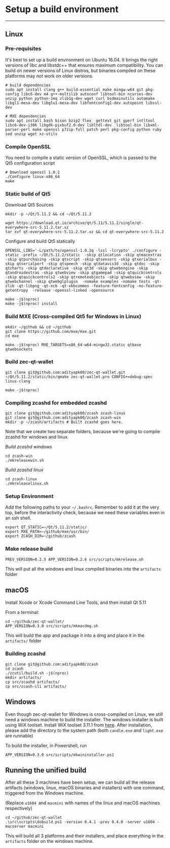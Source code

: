 # Setup a build environment
---

## Linux

### Pre-requisites
It's best to set up a build environment on Ubuntu 16.04. It brings the right versions of libc and libstdc++ that ensures maximum compatibility. You can build on newer versions of Linux distros, but binaries compiled on these platforms may not work on older versions.

```
# build dependencies
sudo apt install clang g++ build-essential make mingw-w64 git pkg-config libc6-dev m4 g++-multilib autoconf libtool-bin ncurses-dev unzip python python-zmq zlib1g-dev wget curl bsdmainutils automake libgl1-mesa-dev libglu1-mesa-dev libfontconfig1-dev autopoint libssl-dev

# MXE dependencies
sudo apt install bash bison bzip2 flex  gettext git gperf intltool libc6-dev-i386 libgdk-pixbuf2.0-dev libltdl-dev  libtool-bin libxml-parser-perl make openssl p7zip-full patch perl pkg-config python ruby sed unzip wget xz-utils

```
### Compile OpenSSL
You need to compile a static version of OpenSSL, which is passed to the Qt5 configuration script
```
# Download openssl 1.0.2
./Configure linux-x86_64
make
```

### Static build of Qt5
Download Qt5 Sources
```
mkdir -p ~/Qt/5.11.2 && cd ~/Qt/5.11.2

wget https://download.qt.io/archive/qt/5.11/5.11.2/single/qt-everywhere-src-5.11.2.tar.xz
tar xvf qt-everywhere-src-5.11.2.tar.xz && cd qt-everywhere-src-5.11.2
```

Configure and build Qt5 statically
```
OPENSSL_LIBS='-L/path/to/openssl-1.0.2q -lssl -lcrypto' ./configure -static -prefix ~/Qt/5.11.2/static  -skip qtlocation -skip qtmacextras -skip qtpurchasing -skip qtscript -skip qtsensors -skip qtserialbus -skip qtserialport -skip qtspeech -skip qtdatavis3d -skip qtdoc -skip qtcharts -skip qtdeclarative -skip qt3d -skip qtwebengine -skip qtandroidextras -skip qtwebview -skip qtgamepad -skip qtquickcontrols -skip qtquickcontrols2 -skip qtremoteobjects -skip qtwebview -skip qtwebchannel -skip qtwebglplugin  -nomake examples -nomake tests -qt-zlib -qt-libpng -qt-xcb -qt-xkbcommon -feature-fontconfig -no-feature-getentropy  -release -openssl-linked -opensource

make -j$(nproc)
make -j$(nproc) install
```


### Build MXE (Cross-compiled Qt5 for Windows in Linux)
```
mkdir ~/github && cd ~/github
git clone https://github.com/mxe/mxe.git
cd mxe

make -j$(nproc) MXE_TARGETS=x86_64-w64-mingw32.static qtbase qtwebsockets
```

### Build zec-qt-wallet
```
git clone git@github.com:adityapk00/zec-qt-wallet.git
~/Qt/5.11.2/static/bin/qmake zec-qt-wallet.pro CONFIG+=debug-spec linux-clang

make -j$(nproc)
```

### Compiling zcashd for embedded zcashd
```
git clone git@github.com:adityapk00/zcash zcash-linux
git clone git@github.com:adityapk00/zcash zcash-win
mkdir -p ~/zcash/artifacts # Built zcashd goes here.
```
Note that we create two separate folders, because we're going to compile zcashd for windows and linux. 

*Build zcashd windows*
```
cd zcash-win
./mkreleasewin.sh
```

*Build zcashd linux*
```
cd zcash-linux
./mkreleaselinux.sh
```

### Setup Environment
Add the following paths to your `~/.bashrc`. Remember to add it at the very top, before the interactivity check, because we need these variables even in an ssh shell.

```
export QT_STATIC=~/Qt/5.11.2/static/
export MXE_PATH=~/github/mxe/usr/bin/
export ZCASH_DIR=~/github/zcash
```

### Make release build
```
PREV_VERSION=0.2.5 APP_VERSION=0.2.6 src/scripts/mkrelease.sh
```

This will put all the windows and linux compiled binaries into the `artifacts` folder

## macOS
Install Xcode or Xcode Command Line Tools, and then install Qt 5.11

From a terminal:
```
cd ~/github/zec-qt-wallet/
APP_VERSION=0.3.0 src/scripts/mkmacdmg.sh
```
This will build the app and package it into a dmg and place it in the `artifacts/` folder

### Building zcashd
```
git clone git@github.com:adityapk00/zcash
cd zcash 
./zcutil/build.sh -j$(nproc)
mkdir artifacts/
cp src/zcashd artifacts/
cp src/zcash-cli artifacts/
```
## Windows
Even though zec-qt-wallet for Windows is cross-compiled on Linux, we still need a windows machine to build the installer. The windows installer is built using WiX toolset. Install WiX toolset 3.11.1 from [here](http://wixtoolset.org/releases/). After installation, please add the directory to the system path (both `candle.exe` and `light.exe` are runnable)

To build the installer, in Powershell, run
```
APP_VERSION=0.3.0 src/scripts/mkwininstaller.ps1
```

## Running the unified build
After all these 3 machines have been setup, we can build all the release artifacts (windows, linux, macOS binaries and installers) with one command, triggered from the Windows machine.

(Replace `u1604 `and `macmini` with names of the linux and macOS machines respectively)
```
cd ~/github/zec-qt-wallet
.\src\scripts\dobuild.ps1 -version 0.4.1 -prev 0.4.0 -server u1604 -macserver macmini
```
This will build all 3 platforms and their installers, and place everything in the `artifacts` folder on the windows machine.
